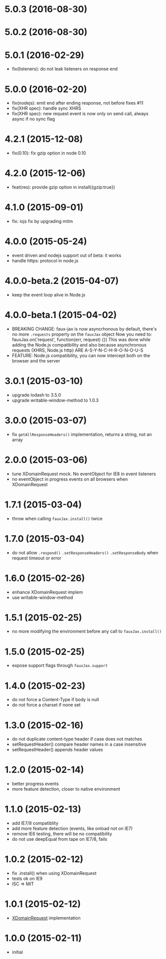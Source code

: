 # 5.0.3 (2016-08-30)

# 5.0.2 (2016-08-30)

# 5.0.1 (2016-02-29)

* fix(listeners): do not leak listeners on response end

# 5.0.0 (2016-02-20)

* fix(nodejs): emit end after ending response, not before fixes #11
* fix(XHR spec): handle sync XHRS
* fix(XHR spec): new request event is now only on send call, always async if no sync flag

# 4.2.1 (2015-12-08)

  * fix(0.10): fix gzip option in node 0.10

# 4.2.0 (2015-12-06)

  * feat(res): provide gzip option in install({gzip:true})

# 4.1.0 (2015-09-01)

  * fix: iojs fix by upgrading mitm

# 4.0.0 (2015-05-24)

  * event driven and nodejs support out of beta: it works
  * handle https: protocol in node.js

# 4.0.0-beta.2 (2015-04-07)

  * keep the event loop alive in Node.js

# 4.0.0-beta.1 (2015-04-02)

  * BREAKING CHANGE: faux-jax is now asyncrhonous by default, there's no more `.requests` property on the `fauxJax` object
    Now you need to: fauxJax.on('request', function(err, request) {})
    This was done while adding the Node.js compatibility and also because asynchronous requests (XHRS, Node.js http) ARE A-S-Y-N-C-H-R-O-N-O-U-S
  * FEATURE: Node.js compatibility, you can now intercept both on the browser and the server

# 3.0.1 (2015-03-10)

  * upgrade lodash to 3.5.0
  * upgrade writable-window-method to 1.0.3

# 3.0.0 (2015-03-07)

  * fix `getAllResponseHeaders()` implementation, returns a string, not an array

# 2.0.0 (2015-03-06)

  * tune XDomainRequest mock. No eventObject for IE8 in event listeners
  * no eventObject in progress events on all browsers when XDomainRequest

# 1.7.1 (2015-03-04)

  * throw when calling `fauxJax.install()` twice

# 1.7.0 (2015-03-04)

  * do not allow `.respond()` `.setResponseHeaders()` `.setResponseBody` when request timeout or error

# 1.6.0 (2015-02-26)

  * enhance XDomainRequest implem
  * use writable-window-method

# 1.5.1 (2015-02-25)

  * no more modifying the environment before any call to `fauxJax.install()`

# 1.5.0 (2015-02-25)

  * expose support flags through `fauxJax.support`

# 1.4.0 (2015-02-23)

  * do not force a Content-Type if body is null
  * do not force a charset if none set

# 1.3.0 (2015-02-16)

  * do not duplicate content-type header if case does not matches
  * setRequestHeader() compare header names in a case insensitive
  * setRequestHeader() appends header values

# 1.2.0 (2015-02-14)

  * better progress events
  * more feature detection, closer to native environment

# 1.1.0 (2015-02-13)

  * add IE7/8 compatiblity
  * add more feature detection (events, like onload not on IE7)
  * remove IE6 testing, there will be no compatibility
  * do not use deepEqual from tape on IE7/8, fails

# 1.0.2 (2015-02-12)

  * fix .install() when using XDomainRequest
  * tests ok on IE9
  * ISC => MIT

# 1.0.1 (2015-02-12)

  * [XDomainRequest](https://msdn.microsoft.com/en-us/library/ie/cc288060(v=vs.85).aspx) implementation

# 1.0.0 (2015-02-11)

  * initial
